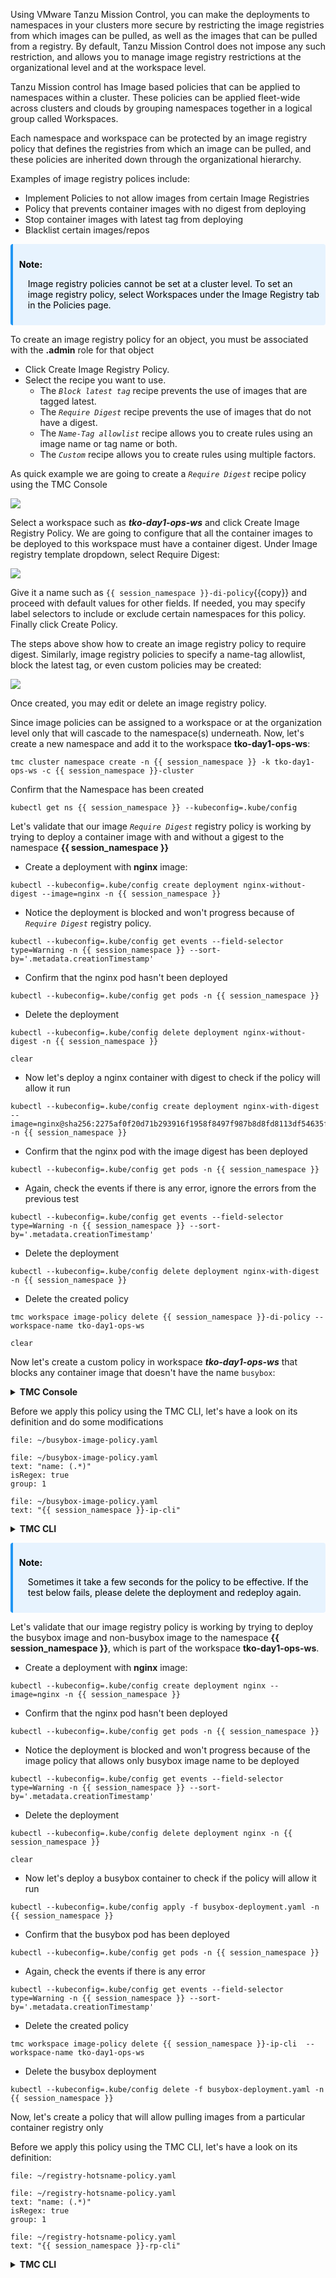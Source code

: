 Using VMware Tanzu Mission Control, you can make the deployments to namespaces in your clusters more secure by restricting the image registries from which images can be pulled, as well as the images that can be pulled from a registry. By default, Tanzu Mission Control does not impose any such restriction, and allows you to manage image registry restrictions at the organizational level and at the workspace level.

Tanzu Mission control has Image based policies that can be applied to namespaces within a cluster. These policies can be applied fleet-wide across clusters and clouds by grouping namespaces together in a logical group called Workspaces.

Each namespace and workspace can be protected by an image registry policy that defines the registries from which an image can be pulled, and these policies are inherited down through the organizational hierarchy.

Examples of image registry polices include:

- Implement Policies to not allow images from certain Image Registries
- Policy that prevents container images with no digest from deploying
- Stop container images with latest tag from deploying 
- Blacklist certain images/repos 

<div class="info" style='background-color:#e7f3fe; color: #000000; border-left: solid #2196F3 4px; border-radius: 4px; padding:0.7em;'>
<span>
<p style='margin-top:1em; text-align:left'>
<b>Note:</b></p>
<p style='margin-left:1em;'>
Image registry policies cannot be set at a cluster level. To set an image registry policy, select Workspaces under the Image Registry tab in the Policies page.
</p>
</span>
</div>
<p>
</p>

To create an image registry policy for an object, you must be associated with the **.admin** role for that object

* Click Create Image Registry Policy.
* Select the recipe you want to use.
    * The *`Block latest tag`* recipe prevents the use of images that are tagged latest.
    * The *`Require Digest`* recipe prevents the use of images that do not have a digest.
    * The *`Name-Tag allowlist`* recipe allows you to create rules using an image name or tag name or both.
    * The *`Custom`* recipe allows you to create rules using multiple factors.

As quick example we are going to create a *`Require Digest`* recipe policy using the TMC Console

![](./images/policy-image-registry-1.png)

Select a workspace such as ***tko-day1-ops-ws*** and click Create Image 
Registry Policy. We are going to configure that all the container 
images to be deployed to this workspace must have a container digest. 
Under Image registry template dropdown, select Require Digest:

![](./images/policy-image-registry-digest-1.png)

Give it a name such as `{{ session_namespace }}-di-policy`{{copy}} and proceed with default values 
for other fields. If needed, you may specify label selectors to 
include or exclude certain namespaces for this policy. 
Finally click Create Policy. 

The steps above show how to create an image registry policy to require digest. Similarly, image 
registry policies to specify a name-tag allowlist, block the latest tag, or even custom policies may be created:
 
![](./images/policy-image-registry-digest-2.png)

Once created, you may edit or delete an image registry policy.


Since image policies can be assigned to a workspace or at the organization level only that will cascade to the namespace(s) underneath. Now, let's create a new namespace and add it to the workspace **tko-day1-ops-ws**:

```execute-1
tmc cluster namespace create -n {{ session_namespace }} -k tko-day1-ops-ws -c {{ session_namespace }}-cluster
```

Confirm that the Namespace has been created

```execute-1
kubectl get ns {{ session_namespace }} --kubeconfig=.kube/config
```

Let's validate that our image *`Require Digest`* registry policy is working by trying to deploy a container image with and without a gigest to the namespace **{{ session_namespace }}**
 

* Create a deployment with **nginx** image:

```execute-1
kubectl --kubeconfig=.kube/config create deployment nginx-without-digest --image=nginx -n {{ session_namespace }}
```

* Notice the deployment is blocked and won't progress because of *`Require Digest`* registry policy.

```execute-1
kubectl --kubeconfig=.kube/config get events --field-selector type=Warning -n {{ session_namespace }} --sort-by='.metadata.creationTimestamp'
```

* Confirm that the nginx pod hasn't been deployed

```execute-1
kubectl --kubeconfig=.kube/config get pods -n {{ session_namespace }}
```

* Delete the deployment

```execute-1
kubectl --kubeconfig=.kube/config delete deployment nginx-without-digest -n {{ session_namespace }}
```

```execute-all
clear
```

* Now let's deploy a nginx container with digest to check if the policy will allow it run

```execute-1
kubectl --kubeconfig=.kube/config create deployment nginx-with-digest --image=nginx@sha256:2275af0f20d71b293916f1958f8497f987b8d8fd8113df54635f2a5915002bf1 -n {{ session_namespace }}
```

* Confirm that the nginx pod with the image digest has been deployed

```execute-1
kubectl --kubeconfig=.kube/config get pods -n {{ session_namespace }}
```

* Again, check the events if there is any error, ignore the errors from the previous test


```execute-1
kubectl --kubeconfig=.kube/config get events --field-selector type=Warning -n {{ session_namespace }} --sort-by='.metadata.creationTimestamp'
```

* Delete the deployment

```execute-1
kubectl --kubeconfig=.kube/config delete deployment nginx-with-digest -n {{ session_namespace }}
```

* Delete the created policy 

```execute-1
tmc workspace image-policy delete {{ session_namespace }}-di-policy --workspace-name tko-day1-ops-ws
```

```execute-all
clear
```

Now let's create a custom policy in workspace ***tko-day1-ops-ws*** that blocks any container image that doesn't have the name `busybox`: 

<details>
<summary><b>TMC Console</b></summary>
<p>

1. Click Workspaces under the Image Registry tab in the Policies page and select workspace ***tko-day1-ops-ws***

2. Click Create Image Registry Policy

  ![](./images/policy-image-registry-custom-1.png)

3. Choose Custom in the Image Registry Template field and give it a name 
  such as `{{ session_namespace }}-ip-ui`{{copy}} in the Policy Name field. Under the Rule pane, type in `library/busybox`{{copy}} in the Image Name field. Optionally, you may specify the hostname and port to restrict where the images are pulled from. In addition, you may add more rules by clicking Add Another Rule.

  ![](./images/policy-image-registry-custom-2.png)

4. Optionally, this custom rule may be made to apply to certain namespaces of this workspace if desired by specifying the Label Selectors fields. At the end, click Create Policy.
</p>
</details>
<p>
</p>
Before we apply this policy using the TMC CLI, let's have a look on its definition and do some modifications

```editor:open-file
file: ~/busybox-image-policy.yaml
```

```editor:select-matching-text
file: ~/busybox-image-policy.yaml
text: "name: (.*)"
isRegex: true
group: 1
```

```editor:replace-text-selection
file: ~/busybox-image-policy.yaml
text: "{{ session_namespace }}-ip-cli"
```

<details>
<summary><b>TMC CLI</b></summary>
<p>

* Create the image policy 

    ```execute-1
    tmc workspace image-policy create -f busybox-image-policy.yaml 
    ```
* Confirm that the image policy has been created and synced to the {{ session_namespace }}-cluster   

    ```execute-1
    tmc workspace image-policy get {{ session_namespace }}-ip-cli  --workspace-name tko-day1-ops-ws 
    ```

    ```execute-1
    kubectl describe opapolicies.intents.tmc.cloud.vmware.com --kubeconfig=.kube/config wsp.{{ session_namespace }}.{{ session_namespace }}-ip-cli.vmware-system-tmc-allowed-images-v1
    ```
* Repeat the previous command until the policy **Status** changes to **True**    
</p>
</details>
<p>
</p>

<div class="info" style='background-color:#e7f3fe; color: #000000; border-left: solid #2196F3 4px; border-radius: 4px; padding:0.7em;'>
<span>
<p style='margin-top:1em; text-align:left'>
<b>Note:</b></p>
<p style='margin-left:1em;'>
Sometimes it take a few seconds for the policy to be effective. If the test below fails, please delete the deployment and redeploy again.   
</p>
</span>
</div>
<p>
</p>

Let's validate that our image registry policy is working by trying to deploy the busybox image and non-busybox image to the namespace **{{ session_namespace }}**, 
which is part of the workspace **tko-day1-ops-ws**. 

* Create a deployment with **nginx** image:

```execute-1
kubectl --kubeconfig=.kube/config create deployment nginx --image=nginx -n {{ session_namespace }}
```

* Confirm that the nginx pod hasn't been deployed

```execute-1
kubectl --kubeconfig=.kube/config get pods -n {{ session_namespace }}
```

* Notice the deployment is blocked and won't progress because of the image policy that allows only busybox image name to be deployed

```execute-1
kubectl --kubeconfig=.kube/config get events --field-selector type=Warning -n {{ session_namespace }} --sort-by='.metadata.creationTimestamp'
```

* Delete the deployment

```execute-1
kubectl --kubeconfig=.kube/config delete deployment nginx -n {{ session_namespace }}
```

```execute-all
clear
```

* Now let's deploy a busybox container to check if the policy will allow it run

```execute-1
kubectl --kubeconfig=.kube/config apply -f busybox-deployment.yaml -n {{ session_namespace }}
```
* Confirm that the busybox pod has been deployed

```execute-1
kubectl --kubeconfig=.kube/config get pods -n {{ session_namespace }}
```
* Again, check the events if there is any error

```execute-1
kubectl --kubeconfig=.kube/config get events --field-selector type=Warning -n {{ session_namespace }} --sort-by='.metadata.creationTimestamp'
```

* Delete the created policy 

```execute-1
tmc workspace image-policy delete {{ session_namespace }}-ip-cli  --workspace-name tko-day1-ops-ws 
```
* Delete the busybox deployment

```execute-1
kubectl --kubeconfig=.kube/config delete -f busybox-deployment.yaml -n {{ session_namespace }}
```

Now, let's create a policy that will allow pulling images from a particular container registry only

Before we apply this policy using the TMC CLI, let's have a look on its definition:

```editor:open-file
file: ~/registry-hotsname-policy.yaml
```

```editor:select-matching-text
file: ~/registry-hotsname-policy.yaml
text: "name: (.*)"
isRegex: true
group: 1
```

```editor:replace-text-selection
file: ~/registry-hotsname-policy.yaml
text: "{{ session_namespace }}-rp-cli"
```

<details>
<summary><b>TMC CLI</b></summary>
<p>

* Create a policy 

    ```execute-1
    tmc workspace image-policy create -f registry-hotsname-policy.yaml
    ```
* Confirm that the policy has been created    

    ```execute-1
    tmc workspace image-policy get {{ session_namespace }}-rp-cli  --workspace-name tko-day1-ops-ws 
    ```
* Create a deployment with **nginx** image from docker hub:

    ```execute-1
    kubectl --kubeconfig=.kube/config create deployment nginx-{{ session_namespace }} --image=nginx -n {{ session_namespace }}
    ```

* Notice the deployment is blocked and won't progress because of the registry rules.

    ```execute-1
    kubectl --kubeconfig=.kube/config get events --field-selector type=Warning -n {{ session_namespace }} --sort-by='.metadata.creationTimestamp'
    ```
* Delete the deployment
    ```execute-1
    kubectl --kubeconfig=.kube/config delete deployment nginx-{{ session_namespace }} -n {{ session_namespace }}
    ```

    ```execute-all
    clear
    ```
* Delete the created policy 

    ```execute-1
    tmc workspace image-policy delete {{ session_namespace }}-rp-cli --workspace-name tko-day1-ops-ws
    ```
</p>
</details>



